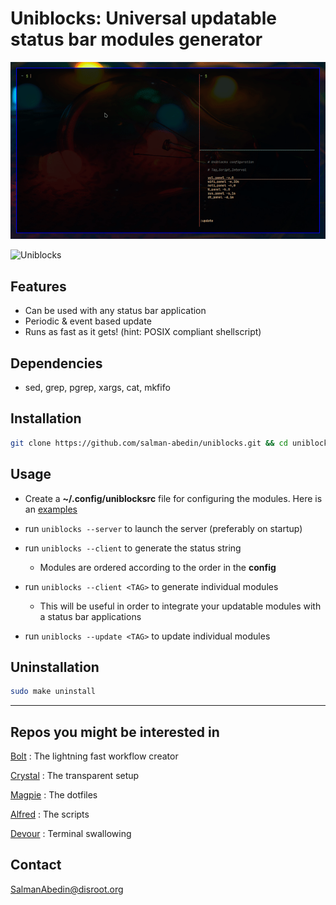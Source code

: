 # Uniblocks: Universal updatable status bar modules generator

![](preview.gif)

![Uniblocks](https://cloud.disroot.org/s/fjQCarxJZNJj5Wz/preview)

## Features

-  Can be used with any status bar application
-  Periodic & event based update
-  Runs as fast as it gets! (hint: POSIX compliant shellscript)

## Dependencies

-  sed, grep, pgrep, xargs, cat, mkfifo

## Installation

```sh
git clone https://github.com/salman-abedin/uniblocks.git && cd uniblocks && sudo make install
```

## Usage

-  Create a **~/.config/uniblocksrc** file for configuring the modules.
   Here is an [examples](https://github.com/salman-abedin/uniblocks/blob/master/example_config)

-  run `uniblocks --server` to launch the server (preferably on startup)

-  run `uniblocks --client` to generate the status string

   -  Modules are ordered according to the order in the **config**

-  run `uniblocks --client <TAG>` to generate individual modules

   -  This will be useful in order to integrate your updatable modules with a status bar applications

-  run `uniblocks --update <TAG>` to update individual modules

## Uninstallation

```sh
sudo make uninstall
```

---

## Repos you might be interested in

[Bolt](https://github.com/salman-abedin/bolt)
: The lightning fast workflow creator

[Crystal](https://github.com/salman-abedin/crystal)
: The transparent setup

[Magpie](https://github.com/salman-abedin/magpie)
: The dotfiles

[Alfred](https://github.com/salman-abedin/alfred)
: The scripts

[Devour](https://github.com/salman-abedin/devour)
: Terminal swallowing

## Contact

SalmanAbedin@disroot.org

